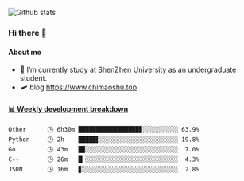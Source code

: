 ![Github stats](https://github-readme-stats.vercel.app/api?username=chimaoshu&show_icons=true&theme=cobalt)

### Hi there 👋

#### About me

- 🏫 I’m currently study at ShenZhen University as an undergraduate student.
- 🛩️ blog  https://www.chimaoshu.top

<!-- waka-box start -->
#### <a href="https://gist.github.com/e235103f6d3ace58395a9ff863c34467" target="_blank">📊 Weekly development breakdown</a>
```text
Other      🕓 6h30m █████████████████▉░░░░░░░░░░ 63.9%
Python     🕓 2h    █████▌░░░░░░░░░░░░░░░░░░░░░░ 19.8%
Go         🕓 43m   █▉░░░░░░░░░░░░░░░░░░░░░░░░░░  7.0%
C++        🕓 26m   █▏░░░░░░░░░░░░░░░░░░░░░░░░░░  4.3%
JSON       🕓 16m   ▊░░░░░░░░░░░░░░░░░░░░░░░░░░░  2.8%
```
<!-- Powered by https://github.com/YouEclipse/waka-box-go . -->
<!-- waka-box end -->

